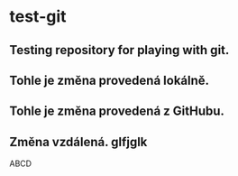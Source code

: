 # test-git
Testing repository for playing with git.
----
Tohle je změna provedená lokálně.
---
Tohle je změna provedená z GitHubu.
---
Změna vzdálená.
glfjglk
---
ABCD